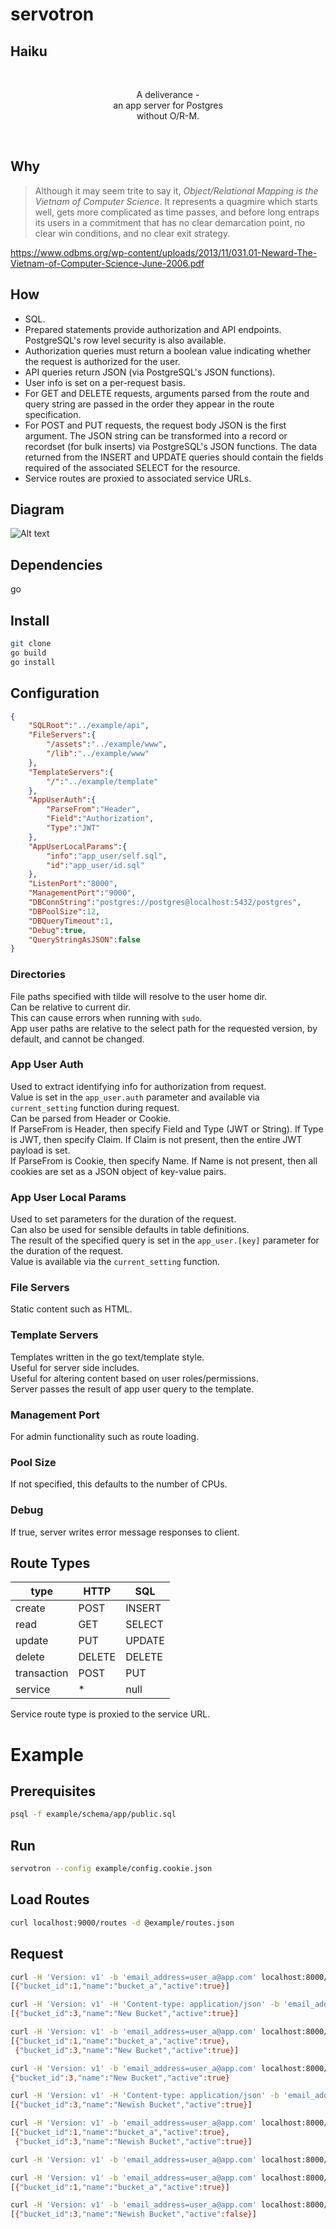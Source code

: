 # servotron

## Haiku
<br/>
<p align="center">
A deliverance -<br/>
an app server for Postgres<br/>
without O/R-M.
</p>
<br/>

## Why
>Although it may seem trite to say it, <i>Object/Relational Mapping is the Vietnam of Computer Science</i>. It represents a quagmire which starts well, gets more complicated as time passes, and before long entraps its users in a commitment that has no clear demarcation point, no clear win conditions, and no clear exit strategy.

https://www.odbms.org/wp-content/uploads/2013/11/031.01-Neward-The-Vietnam-of-Computer-Science-June-2006.pdf

## How
  * SQL.
  * Prepared statements provide authorization and API endpoints. PostgreSQL's row level security is also available.
  * Authorization queries must return a boolean value indicating whether the request is authorized for the user.
  * API queries return JSON (via PostgreSQL's JSON functions).
  * User info is set on a per-request basis.
  * For GET and DELETE requests, arguments parsed from the route and query string are passed in the order they appear in the route specification.
  * For POST and PUT requests, the request body JSON is the first argument. The JSON string can be transformed into a record or recordset (for bulk inserts) via PostgreSQL's JSON functions. The data returned from the INSERT and UPDATE queries should contain the fields required of the associated SELECT for the resource.
  * Service routes are proxied to associated service URLs.

## Diagram

![Alt text](doc/img/ServotronFlow.png "ServotronFlow")

## Dependencies
go

## Install
```bash
git clone
go build
go install
```

## Configuration
```json
{
    "SQLRoot":"../example/api",
    "FileServers":{
        "/assets":"../example/www",
        "/lib":"../example/www"
    },
    "TemplateServers":{
        "/":"../example/template"
    },
    "AppUserAuth":{
        "ParseFrom":"Header",
        "Field":"Authorization",
        "Type":"JWT"
    },
    "AppUserLocalParams":{
        "info":"app_user/self.sql",
        "id":"app_user/id.sql"
    },
    "ListenPort":"8000",
    "ManagementPort":"9000",
    "DBConnString":"postgres://postgres@localhost:5432/postgres",
    "DBPoolSize":12,
    "DBQueryTimeout":1,
    "Debug":true,
    "QueryStringAsJSON":false
}
```
### Directories
File paths specified with tilde will resolve to the user home dir.\
Can be relative to current dir.\
This can cause errors when running with `sudo`.\
App user paths are relative to the select path for the requested version, by default, and cannot be changed.

### App User Auth
Used to extract identifying info for authorization from request.\
Value is set in the `app_user.auth` parameter and available via `current_setting` function during request.\
Can be parsed from Header or Cookie.\
If ParseFrom is Header, then specify Field and Type (JWT or String). If Type is JWT, then specify Claim. If Claim is not present, then the entire JWT payload is set.\
If ParseFrom is Cookie, then specify Name. If Name is not present, then all cookies are set as a JSON object of key-value pairs.

### App User Local Params
Used to set parameters for the duration of the request.\
Can also be used for sensible defaults in table definitions.\
The result of the specified query is set in the `app_user.[key]` parameter for the duration of the request.\
Value is available via the `current_setting` function.

### File Servers
Static content such as HTML.

### Template Servers
Templates written in the go text/template style.\
Useful for server side includes.\
Useful for altering content based on user roles/permissions.\
Server passes the result of app user query to the template.

### Management Port
For admin functionality such as route loading.

### Pool Size
If not specified, this defaults to the number of CPUs.

### Debug
If true, server writes error message responses to client.

## Route Types
type|HTTP|SQL
----|----|---
create|POST|INSERT
read|GET|SELECT
update|PUT|UPDATE
delete|DELETE|DELETE
transaction|POST|PUT|DELETE|TRANSACTION
service|*|null

Service route type is proxied to the service URL.

# Example

## Prerequisites
```bash
psql -f example/schema/app/public.sql
```

## Run
```bash
servotron --config example/config.cookie.json
```

## Load Routes
```bash
curl localhost:9000/routes -d @example/routes.json
```

## Request
```bash
curl -H 'Version: v1' -b 'email_address=user_a@app.com' localhost:8000/api/buckets
[{"bucket_id":1,"name":"bucket_a","active":true}]

curl -H 'Version: v1' -H 'Content-type: application/json' -b 'email_address=user_a@app.com' localhost:8000/api/bucket -XPOST -d '[{"name":"New Bucket"}]'
[{"bucket_id":3,"name":"New Bucket","active":true}]

curl -H 'Version: v1' -b 'email_address=user_a@app.com' localhost:8000/api/buckets
[{"bucket_id":1,"name":"bucket_a","active":true},
 {"bucket_id":3,"name":"New Bucket","active":true}]

curl -H 'Version: v1' -b 'email_address=user_a@app.com' localhost:8000/api/bucket/3
{"bucket_id":3,"name":"New Bucket","active":true}

curl -H 'Version: v1' -H 'Content-type: application/json' -b 'email_address=user_a@app.com' localhost:8000/api/bucket -XPUT -d '{"bucket_id":3,"name":"Newish Bucket"}'
[{"bucket_id":3,"name":"Newish Bucket","active":true}]

curl -H 'Version: v1' -b 'email_address=user_a@app.com' localhost:8000/api/buckets
[{"bucket_id":1,"name":"bucket_a","active":true},
 {"bucket_id":3,"name":"Newish Bucket","active":true}]

curl -H 'Version: v1' -b 'email_address=user_a@app.com' localhost:8000/api/bucket/3 -XDELETE

curl -H 'Version: v1' -b 'email_address=user_a@app.com' localhost:8000/api/buckets
[{"bucket_id":1,"name":"bucket_a","active":true}]

curl -H 'Version: v1' -b 'email_address=user_a@app.com' localhost:8000/api/buckets?active=false
[{"bucket_id":3,"name":"Newish Bucket","active":false}]
```

